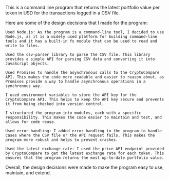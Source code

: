 
This is a command line program that returns the latest portfolio value per token in USD for the transactions logged in a CSV file.

Here are some of the design decisions that I made for the program:

    Used Node.js: As the program is a command-line tool, I decided to use Node.js, as it is a widely used platform for building command-line tools and it has a built-in fs module that can be used to read and write to files.

    Used the csv-parser library to parse the CSV file. This library provides a simple API for parsing CSV data and converting it into JavaScript objects.

    Used Promises to handle the asynchronous calls to the CryptoCompare API. This makes the code more readable and easier to reason about, as Promises provide a way to handle asynchronous operations in a synchronous way.

    I used environment variables to store the API key for the CryptoCompare API. This helps to keep the API key secure and prevents it from being checked into version control.

    I structured the program into modules, each with a specific responsibility. This makes the code easier to maintain and test, and allows for code reuse.

    Used error handling: I added error handling to the program to handle cases where the CSV file or the API request fails. This makes the program more robust and helps to prevent crashes.

    Used the latest exchange rate: I used the price API endpoint provided by CryptoCompare to get the latest exchange rate for each token. This ensures that the program returns the most up-to-date portfolio value.

Overall, the design decisions were made to make the program easy to use, maintain, and extend.


